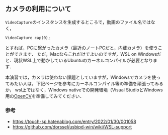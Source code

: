 ## カメラの利用について

`VideoCapture`のインスタンスを生成するところで，動画のファイル名ではなく，

```
VideoCapture cap(0);
```

とすれば，PCに繋がったカメラ（最近のノートPCだと，内蔵カメラ）を使うことができます．
ただ，Macならこれだけでよいのですが，WSL on Windowsだと．現状WSL上で動かしているUbuntuのカーネルコンパイルが必要となります．

本演習では，カメラは使わない課題としていますが，Windowsでカメラを使ってみたい人は，下記ページを参考にカーネルコンパイル等の準備を頑張ってみるか，
wsl上ではなく，Windows nativeでの開発環境（Visual StudioとWindows用の[OpenCV](https://opencv.org/releases/)を準備してみてください．


### 参考
- https://touch-sp.hatenablog.com/entry/2022/01/30/001058
- https://github.com/dorssel/usbipd-win/wiki/WSL-support
